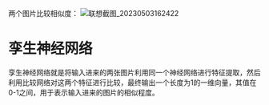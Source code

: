 两个图片比较相似度：
![联想截图_20230503162422](https://user-images.githubusercontent.com/109055774/235866292-daa17db2-4bb2-4a24-a378-6e5547765299.png)

# 孪生神经网络
孪生神经网络就是将输入进来的两张图片利用同一个神经网络进行特征提取，然后利用比较网络对这两个特征进行比较，最终输出一个长度为1的一维向量，其值在0-1之间，用于表示输入进来的图片的相似程度。
